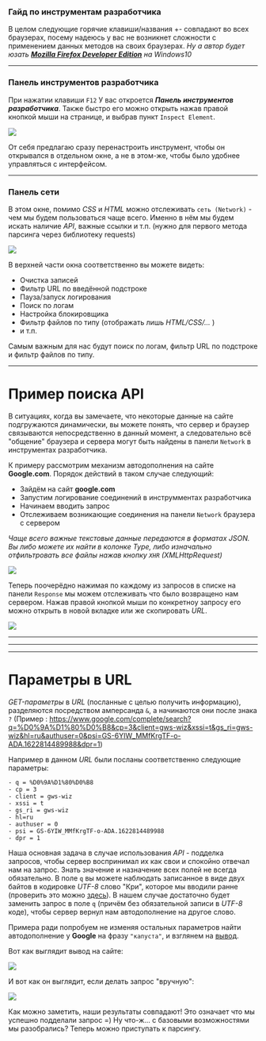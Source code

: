 ### Гайд по инструментам разработчика

В целом следующие горячие клавиши/названия +- совпадают во всех браузерах, посему надеюсь у вас не возникнет сложности с применением данных методов на своих браузерах.
*Ну а автор будет юзать [**Mozilla Firefox Developer Edition**](https://www.mozilla.org/ru/firefox/developer/) на Windows10*

---

### Панель инструментов разработчика

При нажатии клавиши `F12` У вас откроется ***Панель инструментов разработчика***. Также быстро его можно открыть нажав правой кнопкой мыши на странице, и выбрав пункт `Inspect Element`.

![](../img/dev_tools_window.png)

От себя предлагаю сразу перенастроить инструмент, чтобы он открывался в отдельном окне, а не в этом-же, чтобы было удобнее управляться с интерфейсом.

---

### Панель сети

В этом окне, помимо *CSS* и *HTML* можно отслеживать `сеть (Network)` - чем мы будем пользоваться чаще всего. Именно в нём мы будем искать наличие *API*, важные ссылки и т.п. (нужно для первого метода парсинга через библиотеку requests)

![](../img/network_window.png)

В верхней части окна соответственно вы можете видеть:

- Очистка записей
- Фильтр URL по введённой подстроке
- Пауза/запуск логирования
- Поиск по логам
- Настройка блокировщика
- Фильтр файлов по типу (отображать лишь *HTML/CSS/...* )
- и т.п.

Самым важным для нас будут поиск по логам, фильтр URL по подстроке и фильтр файлов по типу.

---

# Пример поиска API

В ситуациях, когда вы замечаете, что некоторые данные на сайте подгружаются динамически, вы можете понять, что сервер и браузер связываются непосредственно в данный момент, а следовательно всё "общение" браузера и сервера могут быть найдены в панели `Network` в инструментах разработчика.

К примеру рассмотрим механизм автодополнения на сайте **Google.com**. Порядок действий в таком случае следующий:

- Зайдём на сайт **google.com**
- Запустим логирование соединений в инструмментах разработчика
- Начинаем вводить запрос
- Отслеживаем возникающие соединения на панели `Network` браузера с сервером

*Чаще всего важные текстовые данные передаются в форматах JSON. Вы либо можете их найти в колонке Type, либо изначально отфильтровать все файлы нажав кнопку `XHR` (XMLHttpRequest)*

![](../img/search_json.png)

Теперь поочерёдно нажимая по каждому из запросов в списке на панели `Response` мы можем отслеживать что было возвращено нам сервером. Нажав правой кнопкой мыши по конкретноу запросу его можно открыть в новой вкладке или же скопировать *URL*.

![](../img/response_window.png)

---
---
---

# Параметры в URL

*GET-параметры* в *URL* (посланные с целью получить информацию), разделяются посредством амперсанда `&`, а начинаются они после знака `?`
(Пример : https://www.google.com/complete/search?q=%D0%9A%D1%80%D0%B8&cp=3&client=gws-wiz&xssi=t&gs_ri=gws-wiz&hl=ru&authuser=0&psi=GS-6YIW_MMfKrgTF-o-ADA.1622814489988&dpr=1)

Например в данном *URL* были посланы соответственно следующие параметры:
```
- q = %D0%9A%D1%80%D0%B8
- cp = 3
- client = gws-wiz
- xssi = t
- gs_ri = gws-wiz
- hl=ru
- authuser = 0
- psi = GS-6YIW_MMfKrgTF-o-ADA.1622814489988
- dpr = 1
```

Наша основная задача в случае использования *API* - подделка запросов, чтобы сервер воспринимал их как свои и спокойно отвечал нам на запрос. Знать значение и назначение всех полей не всегда обязательно. В поле `q` вы можете наблюдать записанное в виде двух байтов в кодировке *UTF-8* слово "Кри", которое мы вводили ранне (проверить это можно [здесь](https://meyerweb.com/eric/tools/dencoder/)). В нашем случае достаточно будет заменить запрос в поле `q` (причём без обязательной записи в *UTF-8* коде), чтобы сервер вернул нам автодополнение на другое слово.

Примера ради попробуем не изменяя остальных параметров найти автодополнение у **Google** на фразу `"капуста"`, и взглянем на [вывод](https://www.google.com/complete/search?q=капуста&cp=3&client=gws-wiz&xssi=t&gs_ri=gws-wiz&hl=ru&authuser=0&psi=GS-6YIW_MMfKrgTF-o-ADA.1622814489988&dpr=1).

Вот как выглядит вывод на сайте:

![](../img/query_by_browser.png)

И вот как он выглядит, если делать запрос "вручную":

![](../img/query_by_url.png)

Как можно заметить, наши результаты совпадают! Это означает что мы успешно подделали запрос =)
Ну что-ж... с базовыми возможностями мы разобрались? Теперь можно приступать к парсингу.
